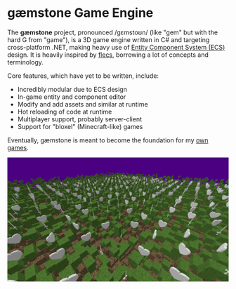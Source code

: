 # gæmstone Game Engine

The **gæmstone** project, pronounced /ɡɛmstoʊn/ (like "gem" but with the hard G from "game"), is a 3D game engine written in C# and targeting cross-platform .NET, making heavy use of [Entity Component System (ECS)][ECS] design. It is heavily inspired by [flecs], borrowing a lot of concepts and terminology.

Core features, which have yet to be written, include:

- Incredibly modular due to ECS design
- In-game entity and component editor
- Modify and add assets and similar at runtime
- Hot reloading of code at runtime
- Multiplayer support, probably server-client
- Support for "bloxel" (Minecraft-like) games

Eventually, gæmstone is meant to become the foundation for my [own games][gaemdesign].

![](docs/screenshot.png)

[ECS]: https://en.wikipedia.org/wiki/Entity_component_system
[flecs]: https://github.com/SanderMertens/flecs
[gaemdesign]: https://github.com/copygirl/gaemdesign
